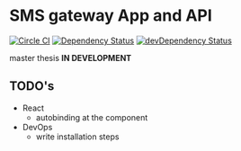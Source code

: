 # SMS gateway App and API
[![Circle CI](https://circleci.com/gh/VojtechBartos/smsgw/tree/master.svg?style=svg)](https://circleci.com/gh/VojtechBartos/smsgw/tree/master)
[![Dependency Status](https://david-dm.org/VojtechBartos/smsgw.png)](https://david-dm.org/VojtechBartos/smsgw) [![devDependency Status](https://david-dm.org/VojtechBartos/smsgw/dev-status.png)](https://david-dm.org/VojtechBartos/smsgw#info=devDependencies)

master thesis **IN DEVELOPMENT**

## TODO's

- React
  - autobinding at the component
- DevOps
  - write installation steps
